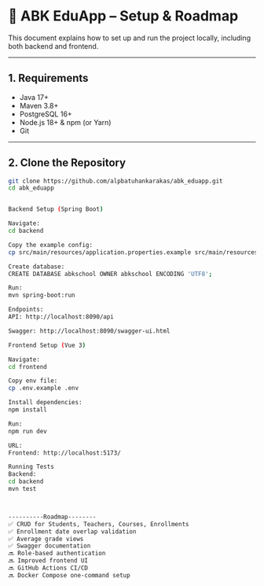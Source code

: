 # 🚀 ABK EduApp – Setup & Roadmap

This document explains how to set up and run the project locally, including both backend and frontend.

---

## 1. Requirements
- Java 17+
- Maven 3.8+
- PostgreSQL 16+
- Node.js 18+ & npm (or Yarn)
- Git

---

## 2. Clone the Repository
```bash
git clone https://github.com/alpbatuhankarakas/abk_eduapp.git
cd abk_eduapp


Backend Setup (Spring Boot)

Navigate:
cd backend

Copy the example config:
cp src/main/resources/application.properties.example src/main/resources/application.properties

Create database:
CREATE DATABASE abkschool OWNER abkschool ENCODING 'UTF8';

Run:
mvn spring-boot:run

Endpoints:
API: http://localhost:8090/api

Swagger: http://localhost:8090/swagger-ui.html

Frontend Setup (Vue 3)

Navigate:
cd frontend

Copy env file:
cp .env.example .env

Install dependencies:
npm install

Run:
npm run dev

URL:
Frontend: http://localhost:5173/

Running Tests
Backend:
cd backend
mvn test



----------Roadmap--------
✅ CRUD for Students, Teachers, Courses, Enrollments
✅ Enrollment date overlap validation
✅ Average grade views
✅ Swagger documentation
🔜 Role-based authentication
🔜 Improved frontend UI
🔜 GitHub Actions CI/CD
🔜 Docker Compose one-command setup
